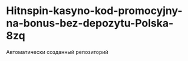 # Hitnspin-kasyno-kod-promocyjny-na-bonus-bez-depozytu-Polska-8zq
Автоматически созданный репозиторий
